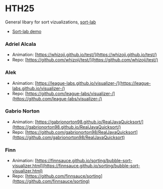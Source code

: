 # HTH25

General libary for sort vizualizations, [sort-lab](https://github.com/League-Labs/sort-lab)

* [Sort-lab demo](https://league-labs.github.io/sort-lab/)


### Adriel Alcala

* Animation: [https://whizoji.github.io/test/](https://whizoji.github.io/test/)
* Repo: [https://github.com/whizoji/test/](https://github.com/whizoji/test/)

### Alek

* Animation: [https://league-labs.github.io/visualizer-/](https://league-labs.github.io/visualizer-/)
* Repo: [https://github.com/league-labs/visualizer-/](https://github.com/league-labs/visualizer-/)

### Gabrio Norton

* Animation: [https://gabrionorton98.github.io/RealJavaQuicksort/](https://gabrionorton98.github.io/RealJavaQuicksort/)
* Repo: [https://github.com/gabrionorton98/RealJavaQuicksort](https://github.com/gabrionorton98/RealJavaQuicksort)

### Finn

* Animation: [https://finnsauce.github.io/sorting/bubble-sort-visualizer.html](https://finnsauce.github.io/sorting/bubble-sort-visualizer.html)
* Repo: [https://github.com/finnsauce/sorting](https://github.com/finnsauce/sorting)
